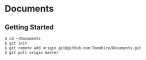 Documents
================================================================================


Getting Started
--------------------------------------------------------------------------------

```sh
$ cd ~/Documents
$ git init
$ git remote add origin git@github.com:Tomohiro/Documents.git
$ git pull origin master
```
